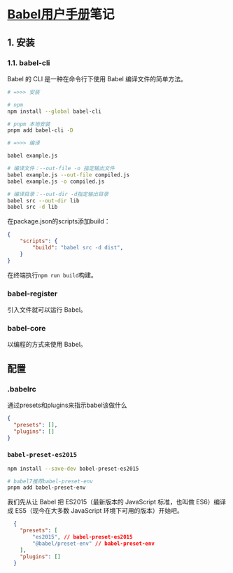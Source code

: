 # [Babel用户手册](https://github.com/jamiebuilds/babel-handbook/blob/master/translations/zh-Hans/user-handbook.md#toc-introduction)笔记

## 1. 安装

### 1.1. babel-cli

Babel 的 CLI 是一种在命令行下使用 Babel 编译文件的简单方法。

```sh
# =>>> 安装

# npm 
npm install --global babel-cli

# pnpm 本地安装
pnpm add babel-cli -D

# =>>> 编译

babel example.js

# 编译文件：--out-file -o 指定输出文件
babel example.js --out-file compiled.js
babel example.js -o compiled.js

# 编译目录：--out-dir -d指定输出目录
babel src --out-dir lib
babel src -d lib
```

在package.json的scripts添加build：
```json
{
	"scripts": {
		"build": "babel src -d dist",
	}
}
```
在终端执行`npm run build`构建。

### babel-register

引入文件就可以运行 Babel。

### babel-core

以编程的方式来使用 Babel。


## 配置

### .babelrc

通过presets和plugins来指示babel该做什么
```json
{
  "presets": [],
  "plugins": []
}
```

### `babel-preset-es2015`

```sh
npm install --save-dev babel-preset-es2015

# babel7推荐babel-preset-env
pnpm add babel-preset-env
```

我们先从让 Babel 把 ES2015（最新版本的 JavaScript 标准，也叫做 ES6）编译成 ES5（现今在大多数 JavaScript 环境下可用的版本）开始吧。

```json
  {
    "presets": [
	    "es2015", // babel-preset-es2015
	    "@babel/preset-env" // babel-preset-env
    ],
    "plugins": []
  }
```

